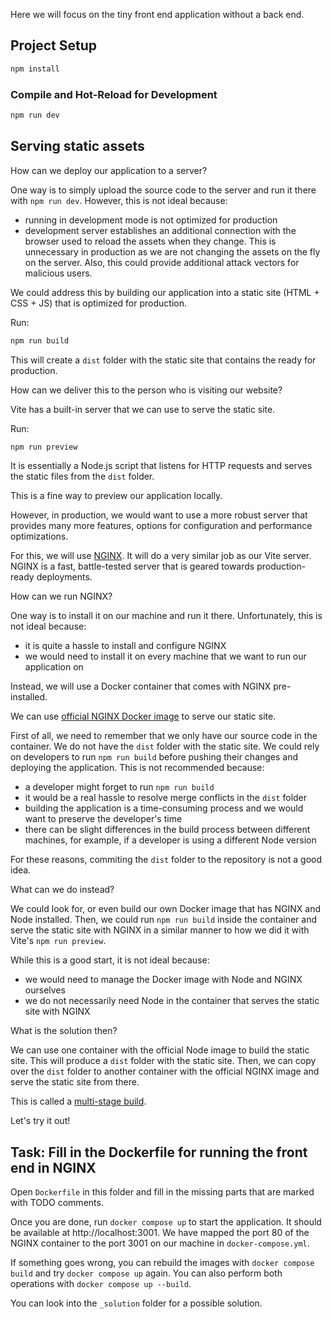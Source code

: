 Here we will focus on the tiny front end application without a back end.

## Project Setup

```sh
npm install
```

### Compile and Hot-Reload for Development

```sh
npm run dev
```

## Serving static assets

How can we deploy our application to a server?

One way is to simply upload the source code to the server and run it there with `npm run dev`. However, this is not ideal because:

- running in development mode is not optimized for production
- development server establishes an additional connection with the browser used to reload the assets when they change. This is unnecessary in production as we are not changing the assets on the fly on the server. Also, this could provide additional attack vectors for malicious users.

We could address this by building our application into a static site (HTML + CSS + JS) that is optimized for production.

Run:

```sh
npm run build
```

This will create a `dist` folder with the static site that contains the ready for production.

How can we deliver this to the person who is visiting our website?

Vite has a built-in server that we can use to serve the static site.

Run:

```sh
npm run preview
```

It is essentially a Node.js script that listens for HTTP requests and serves the static files from the `dist` folder.

This is a fine way to preview our application locally.

However, in production, we would want to use a more robust server that provides many more features, options for configuration and performance optimizations.

For this, we will use [NGINX](https://www.nginx.com/). It will do a very similar job as our Vite server. NGINX is a fast, battle-tested server that is geared towards production-ready deployments.

How can we run NGINX?

One way is to install it on our machine and run it there. Unfortunately, this is not ideal because:

- it is quite a hassle to install and configure NGINX
- we would need to install it on every machine that we want to run our application on

Instead, we will use a Docker container that comes with NGINX pre-installed.

We can use [official NGINX Docker image](https://hub.docker.com/_/nginx) to serve our static site.

First of all, we need to remember that we only have our source code in the container. We do not have the `dist` folder with the static site. We could rely on developers to run `npm run build` before pushing their changes and deploying the application. This is not recommended because:

- a developer might forget to run `npm run build`
- it would be a real hassle to resolve merge conflicts in the `dist` folder
- building the application is a time-consuming process and we would want to preserve the developer's time
- there can be slight differences in the build process between different machines, for example, if a developer is using a different Node version

For these reasons, commiting the `dist` folder to the repository is not a good idea.

What can we do instead?

We could look for, or even build our own Docker image that has NGINX and Node installed. Then, we could run `npm run build` inside the container and serve the static site with NGINX in a similar manner to how we did it with Vite's `npm run preview`.

While this is a good start, it is not ideal because:

- we would need to manage the Docker image with Node and NGINX ourselves
- we do not necessarily need Node in the container that serves the static site with NGINX

What is the solution then?

We can use one container with the official Node image to build the static site. This will produce a `dist` folder with the static site. Then, we can copy over the `dist` folder to another container with the official NGINX image and serve the static site from there.

This is called a [multi-stage build](https://docs.docker.com/develop/develop-images/multistage-build/).

Let's try it out!

## Task: Fill in the Dockerfile for running the front end in NGINX

Open `Dockerfile` in this folder and fill in the missing parts that are marked with TODO comments.

Once you are done, run `docker compose up` to start the application. It should be available at http://localhost:3001. We have mapped the port 80 of the NGINX container to the port 3001 on our machine in `docker-compose.yml`.

If something goes wrong, you can rebuild the images with `docker compose build` and try `docker compose up` again. You can also perform both operations with `docker compose up --build`.

You can look into the `_solution` folder for a possible solution.
